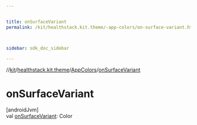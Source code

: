 ```yaml
---


title: onSurfaceVariant
permalink: /kit/healthstack.kit.theme/-app-colors/on-surface-variant.html



sidebar: sdk_doc_sidebar

---
```



//[kit](/kit.html)/[healthstack.kit.theme](../index.html)/[AppColors](index.html)/[onSurfaceVariant](on-surface-variant.html)



# onSurfaceVariant



[androidJvm]\
val [onSurfaceVariant](on-surface-variant.html): Color






